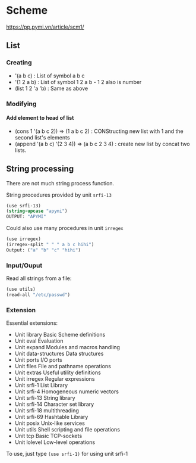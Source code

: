 # Scheme

https://pp.pymi.vn/article/scm1/

## List

### Creating
- '(a b c) : List of symbol a b c
- '(1 2 a b) : List of symbol 1 2 a b - 1 2 also is number
- (list 1 2 'a 'b) : Same as above

### Modifying
#### Add element to head of list
- (cons 1 '(a b c 2)) => (1 a b c 2) : CONStructing new list with 1 and the second list's elements
- (append '(a b c) '(2 3 4)) => (a b c 2 3 4) : create new list by concat two lists.


## String processing
There are not much string process function.

String procedures provided by unit `srfi-13`

```scheme
(use srfi-13)
(string-upcase "apymi")
OUTPUT: "APYMI"
```

Could also use many procedures in unit `irregex`

```scheme
(use irregex)
(irregex-split " " " a b c hihi")
Output: ("a" "b" "c" "hihi")
```
### Input/Ouput

Read all strings from a file:

```scheme
(use utils)
(read-all "/etc/passwd")
```

### Extension
Essential extensions:

- Unit library Basic Scheme definitions
- Unit eval Evaluation
- Unit expand Modules and macros handling
- Unit data-structures Data structures
- Unit ports I/O ports
- Unit files File and pathname operations
- Unit extras Useful utility definitions
- Unit irregex Regular expressions
- Unit srfi-1 List Library
- Unit srfi-4 Homogeneous numeric vectors
- Unit srfi-13 String library
- Unit srfi-14 Character set library
- Unit srfi-18 multithreading
- Unit srfi-69 Hashtable Library
- Unit posix Unix-like services
- Unit utils Shell scripting and file operations
- Unit tcp Basic TCP-sockets
- Unit lolevel Low-level operations

To use, just type `(use srfi-1)` for using unit srfi-1

